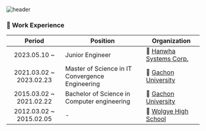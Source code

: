 ![header](https://capsule-render.vercel.app/api?type=venom&height=250&color=FBB584&text=Hi,%20I'm%20KiHyeon-Hong&section=header&reversal=false&fontColor=F37321&fontSize=30&descSize=20&desc=Junior%20Engineer)

### 📌 Work Experience

|Period|Position|Organization|
| :--------------------------------: | ---------------------------------------------------------------- | -------------------------------- |
|2023.05.10 ~ |Junior Engineer|🏢 [Hanwha Systems Corp.](https://www.hanwhasystems.com/kr/index.do)|
|2021.03.02 ~ 2023.02.23|Master of Science in IT Convergence Engineering|🏫 [Gachon University](https://www.gachon.ac.kr/sites/korean/index.do)|
|2015.03.02 ~ 2021.02.22|Bachelor of Science in Computer engineering|🏫 [Gachon University](https://www.gachon.ac.kr/kor/index.do)|
|2012.03.02 ~ 2015.02.05|-|🏫 [Wolgye High School](https://wg.sen.hs.kr/)|
